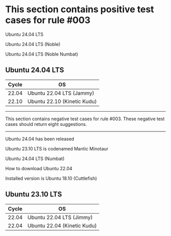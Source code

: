 # This section contains positive test cases for rule #003

Ubuntu 24.04 LTS

Ubuntu 24.04 LTS (Noble)

Ubuntu 24.04 LTS (Noble Numbat)

## Ubuntu 24.04 LTS

| Cycle  | OS                          |
|--------|-----------------------------|
| 22.04  | Ubuntu 22.04 LTS (Jammy)    |
| 22.10  | Ubuntu 22.10 (Kinetic Kudu) |

---

This section contains negative test cases for rule #003.
These negative test cases should return eight suggestions.

---

Ubuntu 24.04 has been released

Ubuntu 23.10 LTS is codenamed Mantic Minotaur

Ubuntu 24.04 LTS (Numbat)

How to download Ubuntu 22.04

Installed version is Ubuntu 18.10 (Cuttlefish)

## Ubuntu 23.10 LTS

| Cycle  | OS                          |
|--------|-----------------------------|
| 22.04  | Ubuntu 22.04 LTS (Jimmy)    |
| 22.04  | Ubuntu 22.04 (Kinetic Kudu) |

